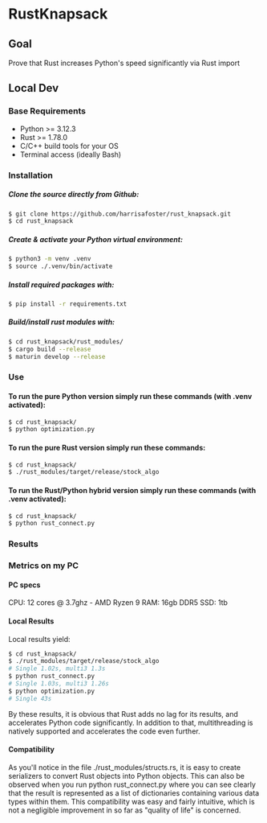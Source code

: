 # RustKnapsack

## Goal

Prove that Rust increases Python's speed significantly via Rust import

## Local Dev

### Base Requirements

- Python >= 3.12.3
- Rust >= 1.78.0
- C/C++ build tools for your OS
- Terminal access (ideally Bash)

### Installation
##### Clone the source directly from Github:
```sh
$ git clone https://github.com/harrisafoster/rust_knapsack.git
$ cd rust_knapsack
```
##### Create & activate your Python virtual environment:
```sh
$ python3 -m venv .venv
$ source ./.venv/bin/activate
```
##### Install required packages with:
```sh
$ pip install -r requirements.txt
```
##### Build/install rust modules with:
```sh
$ cd rust_knapsack/rust_modules/
$ cargo build --release
$ maturin develop --release
```

### Use
#### To run the pure Python version simply run these commands (with .venv activated):
```sh
$ cd rust_knapsack/
$ python optimization.py
```

#### To run the pure Rust version simply run these commands:
```sh
$ cd rust_knapsack/
$ ./rust_modules/target/release/stock_algo 
```

#### To run the Rust/Python hybrid version simply run these commands (with .venv activated):
```sh
$ cd rust_knapsack/
$ python rust_connect.py
```

### Results

### Metrics on my PC

#### PC specs
CPU: 12 cores @ 3.7ghz - AMD Ryzen 9
RAM: 16gb DDR5
SSD: 1tb

#### Local Results
Local results yield:
```sh
$ cd rust_knapsack/
$ ./rust_modules/target/release/stock_algo 
# Single 1.02s, multi3 1.3s
$ python rust_connect.py 
# Single 1.03s, multi3 1.26s
$ python optimization.py
# Single 43s
```

By these results, it is obvious that Rust adds no lag for its results, and accelerates Python code significantly. In addition to that, multithreading is natively supported and accelerates the code even further.

#### Compatibility

As you'll notice in the file ./rust_modules/structs.rs, it is easy to create serializers to convert Rust objects into Python objects. This can also be observed when you run python rust_connect.py where you can see clearly that the result is represented as a list of dictionaries containing various data types within them. This compatibility was easy and fairly intuitive, which is not a negligible improvement in so far as "quality of life" is concerned. 